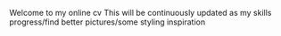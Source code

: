 Welcome to my online cv 
This will be continuously updated as my skills progress/find better pictures/some styling inspiration
